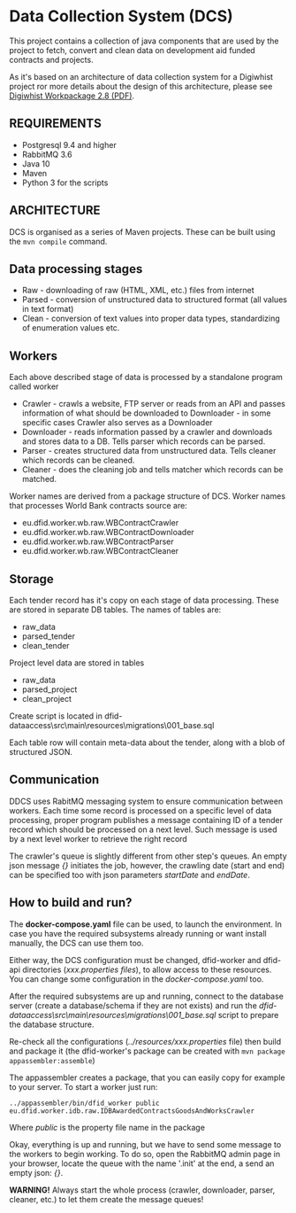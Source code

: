 
Data Collection System (DCS)
=======================================

This project contains a collection of java components that are used by the project to fetch, convert and clean data on development aid funded contracts and projects. 

As it's based on an architecture of data collection system for a Digiwhist project ror more details about the design of this architecture, please see [Digiwhist Workpackage 2.8 (PDF)](https://github.com/digiwhist/wp2_documents/blob/master/d2_8.pdf).

REQUIREMENTS
-------------------------------------------------------
- Postgresql 9.4 and higher
- RabbitMQ 3.6
- Java 10
- Maven
- Python 3 for the scripts

ARCHITECTURE
-------------------------------------------------------
DCS is organised as a series of Maven projects. These can be built using the `mvn compile` command. 

Data processing stages
-------------------------------------------------------

* Raw - downloading of raw (HTML, XML, etc.) files from internet
* Parsed - conversion of unstructured data to structured format (all values in text format)
* Clean - conversion of text values into proper data types, standardizing of enumeration values etc.

Workers
-------------------------------------------------------
Each above described stage of data is processed by a standalone program called worker

- Crawler - crawls a website, FTP server or reads from an API and passes information of what should be downloaded to Downloader
                 - in some specific cases Crawler also serves as a Downloader
- Downloader - reads information passed by a crawler and downloads and stores data to a DB. Tells parser which records can be parsed.
- Parser - creates structured data from unstructured data. Tells cleaner which records can be cleaned.
- Cleaner - does the cleaning job and tells matcher which records can be matched.

Worker names are derived from a package structure of DCS. Worker names that processes World Bank contracts source are: 

- eu.dfid.worker.wb.raw.WBContractCrawler
- eu.dfid.worker.wb.raw.WBContractDownloader
- eu.dfid.worker.wb.raw.WBContractParser
- eu.dfid.worker.wb.raw.WBContractCleaner

Storage
-------------------------------------------------------
Each tender record has it's copy on each stage of data processing. These are stored in separate DB tables. The names of tables are:

- raw_data
- parsed_tender
- clean_tender

Project level data are stored in tables

- raw_data
- parsed_project
- clean_project

Create script is located in dfid-dataaccess\src\main\resources\migrations\001_base.sql

Each table row will contain meta-data about the tender, along with a blob of structured JSON. 

Communication
-------------------------------------------------------
DDCS uses RabitMQ messaging system to ensure communication between workers.
Each time some record is processed on a specific level of data processing, proper program publishes a message containing ID of a tender record which should be processed on a next level. Such message is used by a next level worker to retrieve the right record

The crawler's queue is slightly different from other step's queues. An empty json message *{}* initiates the job, however, the crawling date (start and end) can be specified too with json parameters *startDate* and *endDate*.


How to build and run?
-------------------------------------------------------

The **docker-compose.yaml** file can be used, to launch the environment. In case you have the required subsystems already running or want install manually, the DCS can use them too.

Either way, the DCS configuration must be changed, dfid-worker and dfid-api directories (*xxx.properties files*), to allow access to these resources. You can change some configuration in the *docker-compose.yaml* too.

After the required subsystems are up and running, connect to the database server (create a database/schema if they are not exists) and run the *dfid-dataaccess\src\main\resources\migrations\001_base.sql* script to prepare the database structure.

Re-check all the configurations (*../resources/xxx.properties* file) then build and package it (the dfid-worker's package can be created with `mvn package appassembler:assemble`)

The appassembler creates a package, that you can easily copy for example to your server. To start a worker just run:

`../appassembler/bin/dfid_worker public eu.dfid.worker.idb.raw.IDBAwardedContractsGoodsAndWorksCrawler`

Where *public* is the property file name in the package

Okay, everything is up and running, but we have to send some message to the workers to begin working. To do so, open the RabbitMQ admin page in your browser, locate the queue with the name '.init' at the end, a send an empty json: *{}*.

**WARNING!** Always start the whole process (crawler, downloader, parser, cleaner, etc.) to let them create the message queues!

